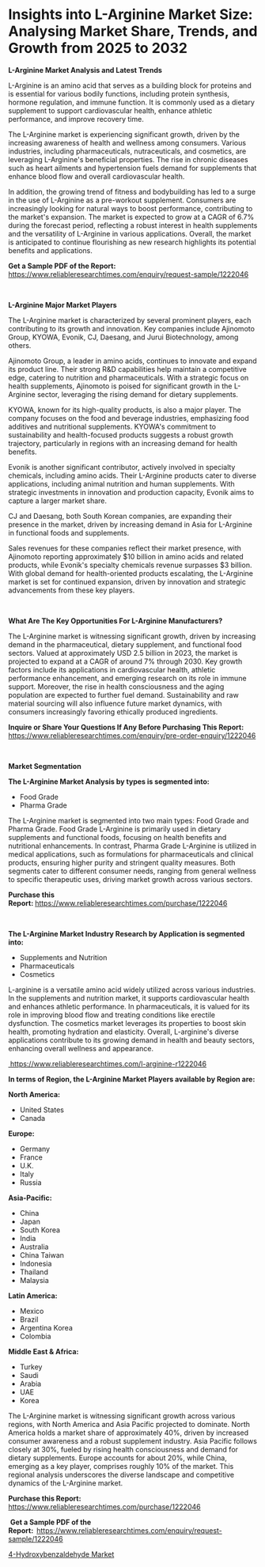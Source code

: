 <p><h1>Insights into L-Arginine Market Size: Analysing Market Share, Trends, and Growth from 2025 to 2032</h1></p><p><strong>L-Arginine Market Analysis and Latest Trends</strong></p>
<p><p>L-Arginine is an amino acid that serves as a building block for proteins and is essential for various bodily functions, including protein synthesis, hormone regulation, and immune function. It is commonly used as a dietary supplement to support cardiovascular health, enhance athletic performance, and improve recovery time.</p><p>The L-Arginine market is experiencing significant growth, driven by the increasing awareness of health and wellness among consumers. Various industries, including pharmaceuticals, nutraceuticals, and cosmetics, are leveraging L-Arginine's beneficial properties. The rise in chronic diseases such as heart ailments and hypertension fuels demand for supplements that enhance blood flow and overall cardiovascular health.</p><p>In addition, the growing trend of fitness and bodybuilding has led to a surge in the use of L-Arginine as a pre-workout supplement. Consumers are increasingly looking for natural ways to boost performance, contributing to the market's expansion. The market is expected to grow at a CAGR of 6.7% during the forecast period, reflecting a robust interest in health supplements and the versatility of L-Arginine in various applications. Overall, the market is anticipated to continue flourishing as new research highlights its potential benefits and applications.</p></p>
<p><strong>Get a Sample PDF of the Report:&nbsp;</strong> <a href="https://www.reliableresearchtimes.com/enquiry/request-sample/1222046?utm_campaign=2186&utm_medium=2&utm_source=Github&utm_content=ia&utm_term=04042025&utm_id=l-arginine">https://www.reliableresearchtimes.com/enquiry/request-sample/1222046</a></p>
<p>&nbsp;</p>
<p><strong>L-Arginine Major Market Players</strong></p>
<p><p>The L-Arginine market is characterized by several prominent players, each contributing to its growth and innovation. Key companies include Ajinomoto Group, KYOWA, Evonik, CJ, Daesang, and Jurui Biotechnology, among others.</p><p>Ajinomoto Group, a leader in amino acids, continues to innovate and expand its product line. Their strong R&D capabilities help maintain a competitive edge, catering to nutrition and pharmaceuticals. With a strategic focus on health supplements, Ajinomoto is poised for significant growth in the L-Arginine sector, leveraging the rising demand for dietary supplements.</p><p>KYOWA, known for its high-quality products, is also a major player. The company focuses on the food and beverage industries, emphasizing food additives and nutritional supplements. KYOWA's commitment to sustainability and health-focused products suggests a robust growth trajectory, particularly in regions with an increasing demand for health benefits.</p><p>Evonik is another significant contributor, actively involved in specialty chemicals, including amino acids. Their L-Arginine products cater to diverse applications, including animal nutrition and human supplements. With strategic investments in innovation and production capacity, Evonik aims to capture a larger market share.</p><p>CJ and Daesang, both South Korean companies, are expanding their presence in the market, driven by increasing demand in Asia for L-Arginine in functional foods and supplements. </p><p>Sales revenues for these companies reflect their market presence, with Ajinomoto reporting approximately $10 billion in amino acids and related products, while Evonik's specialty chemicals revenue surpasses $3 billion. With global demand for health-oriented products escalating, the L-Arginine market is set for continued expansion, driven by innovation and strategic advancements from these key players.</p></p>
<p>&nbsp;</p>
<p><strong>What Are The Key Opportunities For L-Arginine Manufacturers?</strong></p>
<p><p>The L-Arginine market is witnessing significant growth, driven by increasing demand in the pharmaceutical, dietary supplement, and functional food sectors. Valued at approximately USD 2.5 billion in 2023, the market is projected to expand at a CAGR of around 7% through 2030. Key growth factors include its applications in cardiovascular health, athletic performance enhancement, and emerging research on its role in immune support. Moreover, the rise in health consciousness and the aging population are expected to further fuel demand. Sustainability and raw material sourcing will also influence future market dynamics, with consumers increasingly favoring ethically produced ingredients.</p></p>
<p><strong>Inquire or Share Your Questions If Any Before Purchasing This Report:</strong> <a href="https://www.reliableresearchtimes.com/enquiry/pre-order-enquiry/1222046?utm_campaign=2186&utm_medium=2&utm_source=Github&utm_content=ia&utm_term=04042025&utm_id=l-arginine">https://www.reliableresearchtimes.com/enquiry/pre-order-enquiry/1222046</a></p>
<p>&nbsp;</p>
<p><strong>Market Segmentation</strong></p>
<p><strong>The L-Arginine Market Analysis by types is segmented into:</strong></p>
<p><ul><li>Food Grade</li><li>Pharma Grade</li></ul></p>
<p><p>The L-Arginine market is segmented into two main types: Food Grade and Pharma Grade. Food Grade L-Arginine is primarily used in dietary supplements and functional foods, focusing on health benefits and nutritional enhancements. In contrast, Pharma Grade L-Arginine is utilized in medical applications, such as formulations for pharmaceuticals and clinical products, ensuring higher purity and stringent quality measures. Both segments cater to different consumer needs, ranging from general wellness to specific therapeutic uses, driving market growth across various sectors.</p></p>
<p><strong>Purchase this Report:&nbsp;</strong><a href="https://www.reliableresearchtimes.com/purchase/1222046?utm_campaign=2186&utm_medium=2&utm_source=Github&utm_content=ia&utm_term=04042025&utm_id=l-arginine">https://www.reliableresearchtimes.com/purchase/1222046</a></p>
<p>&nbsp;</p>
<p><strong>The L-Arginine Market Industry Research by Application is segmented into:</strong></p>
<p><ul><li>Supplements and Nutrition</li><li>Pharmaceuticals</li><li>Cosmetics</li></ul></p>
<p><p>L-arginine is a versatile amino acid widely utilized across various industries. In the supplements and nutrition market, it supports cardiovascular health and enhances athletic performance. In pharmaceuticals, it is valued for its role in improving blood flow and treating conditions like erectile dysfunction. The cosmetics market leverages its properties to boost skin health, promoting hydration and elasticity. Overall, L-arginine's diverse applications contribute to its growing demand in health and beauty sectors, enhancing overall wellness and appearance.</p></p>
<p><a href="https://www.reliableresearchtimes.com/l-arginine-r1222046?utm_campaign=2186&utm_medium=2&utm_source=Github&utm_content=ia&utm_term=04042025&utm_id=l-arginine">&nbsp;https://www.reliableresearchtimes.com/l-arginine-r1222046</a></p>
<p><strong>In terms of Region, the L-Arginine Market Players available by Region are:</strong></p>
<p>
    <p> <strong> North America: </strong>
        <ul>
            <li>United States</li>
            <li>Canada</li>
        </ul>
        </p> 
    <p> <strong> Europe: </strong>
        <ul>
            <li>Germany</li>
            <li>France</li>
            <li>U.K.</li>
            <li>Italy</li>
            <li>Russia</li>
        </ul>
        </p> 
    <p> <strong> Asia-Pacific: </strong>
        <ul>
            <li>China</li>
            <li>Japan</li>
            <li>South Korea</li>
            <li>India</li>
            <li>Australia</li>
            <li>China Taiwan</li>
            <li>Indonesia</li>
            <li>Thailand</li>
            <li>Malaysia</li>
        </ul>
        </p> 
    <p> <strong> Latin America: </strong>
        <ul>
            <li>Mexico</li>
            <li>Brazil</li>
            <li>Argentina Korea</li>
            <li>Colombia</li>
        </ul>
        </p> 
    <p> <strong> Middle East & Africa: </strong>
        <ul>
            <li>Turkey</li>
            <li>Saudi</li>
            <li>Arabia</li>
            <li>UAE</li>
            <li>Korea</li>
        </ul>
    </p>
    </p>
<p><p>The L-Arginine market is witnessing significant growth across various regions, with North America and Asia Pacific projected to dominate. North America holds a market share of approximately 40%, driven by increased consumer awareness and a robust supplement industry. Asia Pacific follows closely at 30%, fueled by rising health consciousness and demand for dietary supplements. Europe accounts for about 20%, while China, emerging as a key player, comprises roughly 10% of the market. This regional analysis underscores the diverse landscape and competitive dynamics of the L-Arginine market.</p></p>
<p><strong>Purchase this Report: </strong><a href="https://www.reliableresearchtimes.com/purchase/1222046?utm_campaign=2186&utm_medium=2&utm_source=Github&utm_content=ia&utm_term=04042025&utm_id=l-arginine">https://www.reliableresearchtimes.com/purchase/1222046</a></p>
<p>&nbsp;<strong>Get a Sample PDF of the Report:&nbsp;&nbsp;</strong><a href="https://www.reliableresearchtimes.com/enquiry/request-sample/1222046?utm_campaign=2186&utm_medium=2&utm_source=Github&utm_content=ia&utm_term=04042025&utm_id=l-arginine">https://www.reliableresearchtimes.com/enquiry/request-sample/1222046</a></p>
<p><strong></strong></p>
<p><p><a href="https://github.com/nathandecarvalho/Market-Research-Report-List-6/blob/main/4-hydroxybenzaldehyde-market.md?utm_campaign=2186&utm_medium=2&utm_source=Github&utm_content=ia&utm_term=04042025&utm_id=l-arginine">4-Hydroxybenzaldehyde Market</a></p></p>